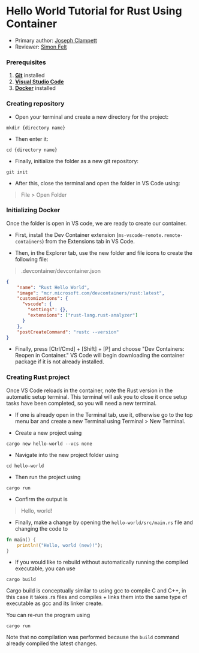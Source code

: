 # Hello World Tutorial for Rust Using Container
* Primary author: [Joseph Clampett](https://github.com/josephclampett-education)
* Reviewer: [Simon Felt](https://github.com/simofel)

### Prerequisites
1. [**Git**](https://code.visualstudio.com/docs/sourcecontrol/intro-to-git) installed
2. [**Visual Studio Code**](https://code.visualstudio.com/)
3. [**Docker**](https://www.docker.com/products/docker-desktop/) installed


### Creating repository
- Open your terminal and create a new directory for the project:
```
mkdir {directory name}
```

- Then enter it:
```
cd {directory name}
```

- Finally, initialize the folder as a new git repository: 
```
git init
```

- After this, close the terminal and open the folder in VS Code using:
> File > Open Folder

### Initializing Docker

Once the folder is open in VS code, we are ready to create our container.

- First, install the Dev Container extension (`ms-vscode-remote.remote-containers`) from the Extensions tab in VS Code.

- Then, in the Explorer tab, use the new folder and file icons to create the following file:
> .devcontainer/devcontainer.json
```json
{
	"name": "Rust Hello World",
	"image": "mcr.microsoft.com/devcontainers/rust:latest",
	"customizations": {
	  "vscode": {
		"settings": {},
		"extensions": ["rust-lang.rust-analyzer"]
	  }
	},
	"postCreateCommand": "rustc --version"
}
```

- Finally, press [Ctrl/Cmd] + [Shift] + [P] and choose "Dev Containers: Reopen in Container." VS Code will begin downloading the container package if it is not already installed.

### Creating Rust project

Once VS Code reloads in the container, note the Rust version in the automatic setup terminal. This terminal will ask you to close it once setup tasks have been completed, so you will need a new terminal.

- If one is already open in the Terminal tab, use it, otherwise go to the top menu bar and create a new Terminal using Terminal > New Terminal.

- Create a new project using
```
cargo new hello-world --vcs none
```

- Navigate into the new project folder using
```
cd hello-world
```

- Then run the project using
```
cargo run
```

- Confirm the output is 
> Hello, world!

- Finally, make a change by opening the `hello-world/src/main.rs` file and changing the code to
```rust
fn main() {
    println!("Hello, world (new)!");
}
```

- If you would like to rebuild without automatically running the compiled executable, you can use
```
cargo build
```
Cargo build is conceptually similar to using gcc to compile C and C++, in this case it takes .rs files and compiles + links them into the same type of executable as gcc and its linker create.

You can re-run the program using
```
cargo run
```
Note that no compilation was performed because the `build` command already compiled the latest changes.